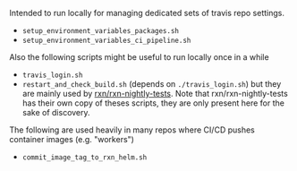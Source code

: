 Intended to run locally for managing dedicated sets of travis repo settings.
- `setup_environment_variables_packages.sh`  
- `setup_environment_variables_ci_pipeline.sh`  

Also the following scripts might be useful to run locally once in a while
- `travis_login.sh`
- `restart_and_check_build.sh` (depends on `./travis_login.sh`)
but they are mainly used by [rxn/rxn-nightly-tests](https://github.ibm.com/rxn/rxn-nightly-tests/blob/master/.travis.yml). Note that rxn/rxn-nightly-tests has their own copy of theses scripts, they are only present here for the sake of discovery.


The following are used heavily in many repos where CI/CD pushes container images (e.g. "workers")
- `commit_image_tag_to_rxn_helm.sh`
